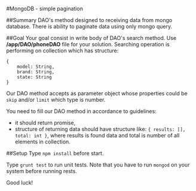 #MongoDB - simple pagination

##Summary
DAO's method designed to receiving data from mongo database. There is ability to paginate data using only mongo query.

##Goal
Your goal consist in write body of DAO's search method. Use **/app/DAO/phoneDAO** file for your solution. Searching operation is performing on collection which has structure:

```
{
    model: String,
    brand: String,
    state: String
}
```

Our DAO method accepts as parameter object whose properties could be `skip` and/or `limit` which type is number.

You need to fill our DAO method in accordance to guidelines:

- it should return promise,
- structure of returning data should have structure like: `{ results: [], total: int }`,
 where results is found data and total is number of all elements in collection.


##Setup
Type `npm install` before start.

Type `grunt test` to run unit tests. Note that you have to run `mongod` on your system before running rests.
 
 Good luck!
